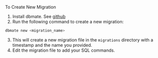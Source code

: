 To Create New Migration

1. Install dbmate. See [github](https://github.com/amacneil/dbmate)
2. Run the following command to create a new migration:

```bash
dbmate new <migration_name>
```

3. This will create a new migration file in the `migrations` directory with a timestamp and the name you provided.
4. Edit the migration file to add your SQL commands.
